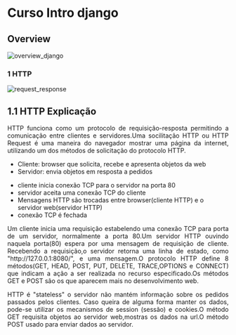 # Curso Intro django
## Overview

![overview_django](https://user-images.githubusercontent.com/21146338/126917648-f5dc0f58-119f-46f7-bb00-446b36d7dc1c.PNG)

### 1 HTTP 

![request_response](https://user-images.githubusercontent.com/21146338/127257985-3cbef4de-3406-47dc-9764-174ccb702511.PNG)

## 1.1 HTTP Explicação
<p align="justify">HTTP funciona como um protocolo de requisição-resposta permitindo a comunicação entre clientes e servidores.Uma socilitação HTTP ou HTTP Request é uma maneira do navegador mostrar uma página da internet, utilizando um dos métodos de solicitação do protocolo HTTP.</p>
<ul>
  <li>Cliente: browser que solicita, recebe e apresenta objetos da web</li>
  <li>Servidor: envia objetos em resposta a pedidos</li>
</ul>
<ul>
  <li>cliente inicia conexão TCP para o servidor na porta 80</li>
  <li>servidor aceita uma conexão TCP do cliente</li>
  <li>Mensagens HTTP são trocadas entre browser(cliente HTTP) e o servidor web(servidor HTTP)</li>
  <li>conexão TCP é fechada</li>
</ul>
<p align="justify">Um cliente inicia uma requisição estabelendo uma conexão TCP para porta de um servidor, normalmente a porta 80.Um servidor HTTP ouvindo naquela porta(80) espera por uma mensagem de requisição de cliente. Recebendo a requisição,o servidor retorna uma linha de estado, como "http://127.0.0.1:8080/", e uma mensagem.O protocolo HTTP define 8 métodos(GET, HEAD, POST, PUT, DELETE, TRACE,OPTIONS e CONNECT) que indicam a ação a ser realizada no recurso especificado.Os métodos GET e POST são os que aparecem mais no desenvolvimento web.</p>
<p align="justify">HTTP é "stateless" o servidor não mantém informação sobre os pedidos passados pelos clientes. Caso queira de alguma forma manter os dados, pode-se utilizar os mecanismos de session (sessão) e cookies.O método GET requisita objetos ao servidor web,mostras os dados na url.O método POST usado para enviar dados ao servidor.</p>

